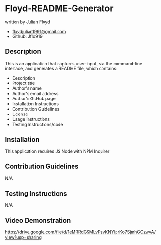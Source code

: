 # Floyd-README-Generator
written by Julian Floyd
* floydjulian1991@gmail.com
* Github: Jflo919

## Description
 This is an application that captures user-input, via the command-line interface, and generates a README file, which contains:
* Description
* Project title
* Author's name
* Author's email address
* Author's GitHub page
* Installation Instructions
* Contribution Guidelines
* License
* Usage Instructions
* Testing Instructions/code

## Installation
This application requires JS Node with NPM Inquirer

## Contribution Guidelines
N/A

## Testing Instructions 
N/A

## Video Demonstration 
https://drive.google.com/file/d/1eMRRdGSMLvPavKNYIprKo7SjmhGCzwvA/view?usp=sharing
